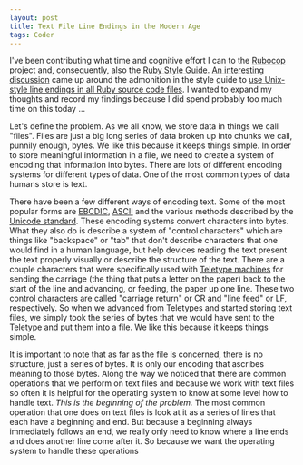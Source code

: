 ```yaml
---
layout: post
title: Text File Line Endings in the Modern Age
tags: Coder
---
```


I've been contributing what time and cognitive effort I can to the [Rubocop][rubocop] project and, consequently, also the [Ruby Style Guide][style]. [An interesting discussion][discussion] came up around the admonition in the style guide to [use Unix-style line endings in all Ruby source code files][endings]. I wanted to expand my thoughts and record my findings because I did spend probably too much time on this today ...

Let's define the problem. As we all know, we store data in things we call "files". Files are just a big long series of data broken up into chunks we call, punnily enough, bytes. We like this because it keeps things simple. In order to store meaningful information in a file, we need to create a system of encoding that information into bytes. There are lots of different encoding systems for different types of data. One of the most common types of data humans store is text.

There have been a few different ways of encoding text. Some of the most popular forms are [EBCDIC][ebcdic], [ASCII][ascii] and the various methods described by the [Unicode standard][unicode]. These encoding systems convert characters into bytes. What they also do is describe a system of "control characters" which are things like "backspace" or "tab" that don't describe characters that one would find in a human language, but help devices reading the text present the text properly visually or describe the structure of the text. There are a couple characters that were specifically used with [Teletype machines][teletype] for sending the carriage (the thing that puts a letter on the paper) back to the start of the line and advancing, or feeding, the paper up one line. These two control characters are called "carriage return" or CR and "line feed" or LF, respectively. So when we advanced from Teletypes and started storing text files, we simply took the series of bytes that we would have sent to the Teletype and put them into a file. We like this because it keeps things simple.

It is important to note that as far as the file is concerned, there is no structure, just a series of bytes. It is only our encoding that ascribes meaning to those bytes. Along the way we noticed that there are common operations that we perform on text files and because we work with text files so often it is helpful for the operating system to know at some level how to handle text. *This is the beginning of the problem.* The most common operation that one does on text files is look at it as a series of lines that each have a beginning and end. But because a beginning always immediately follows an end, we really only need to know where a line ends and does another line come after it. So because we want the operating system to handle these operations

[ascii]: http://en.wikipedia.org/wiki/Ascii
[discussion]: https://github.com/bbatsov/rubocop/issues/250
[ebcdic]: http://en.wikipedia.org/wiki/Ebcdic
[endings]: https://github.com/bbatsov/ruby-style-guide#source-code-layout
[rubocop]: https://github.com/bbatsov/rubocop
[style]: https://github.com/bbatsov/ruby-style-guide
[teletype]: http://en.wikipedia.org/wiki/Teletype_Model_33
[unicode]: http://en.wikipedia.org/wiki/Unicode
